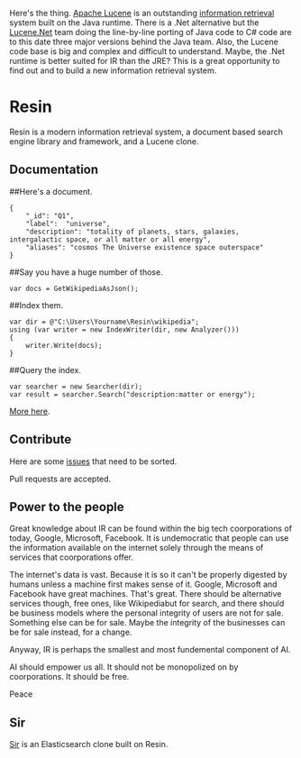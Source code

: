 Here's the thing. [Apache Lucene](https://lucene.apache.org/) is an outstanding [information retrieval](https://en.wikipedia.org/wiki/Information_retrieval) system built on the Java runtime. There is a .Net alternative but the [Lucene.Net](https://lucenenet.apache.org/) team doing the line-by-line porting of Java code to C# code are to this date three major versions behind the Java team. Also, the Lucene code base is big and complex and difficult to understand. Maybe, the .Net runtime is better suited for IR than the JRE? This is a great opportunity to find out and to build a new information retrieval system.

# Resin

Resin is a modern information retrieval system, a document based search engine library and framework, and a Lucene clone.

## Documentation

##Here's a document.

	{
		"_id": "Q1",
		"label":  "universe",
		"description": "totality of planets, stars, galaxies, intergalactic space, or all matter or all energy",
		"aliases": "cosmos The Universe existence space outerspace"
	}

##Say you have a huge number of those.
	
	var docs = GetWikipediaAsJson();

##Index them.

	var dir = @"C:\Users\Yourname\Resin\wikipedia";
	using (var writer = new IndexWriter(dir, new Analyzer()))
	{
		writer.Write(docs);
	}

##Query the index.
<a name="inproc" id="inproc"></a>

	var searcher = new Searcher(dir);
	var result = searcher.Search("description:matter or energy");

[More here](https://github.com/kreeben/resin/wiki). 

## Contribute

Here are some [issues](https://github.com/kreeben/resin/issues) that need to be sorted.

Pull requests are accepted.

## Power to the people

Great knowledge about IR can be found within the big tech coorporations of today, Google, Microsoft, Facebook. It is undemocratic that people can use the information available on the internet solely through the means of services that coorporations offer.

The internet's data is vast. Because it is so it can't be properly digested by humans unless a machine first makes sense of it. Google, Microsoft and Facebook have great machines. That's great. There should be alternative services though, free ones, like Wikipediabut for search, and there should be business models where the personal integrity of users are not for sale. Something else can be for sale. Maybe the integrity of the businesses can be for sale instead, for a change.

Anyway, IR is perhaps the smallest and most fundemental component of AI.

AI should empower us all. It should not be monopolized on by coorporations. It should be free.

Peace

## Sir

[Sir](https://github.com/kreeben/sir) is an Elasticsearch clone built on Resin.
